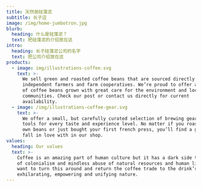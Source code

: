```yaml
---
title: 天然居硅藻泥
subtitle: 长子店
image: /img/home-jumbotron.jpg
blurb:
  heading: 什么是硅藻泥？
  text: 把硅藻泥的介绍放在这
intro:
  heading: 长子硅藻泥公司的名字
  text: 把公司介绍放在这
products:
  - image: img/illustrations-coffee.svg
    text: >-
      We sell green and roasted coffee beans that are sourced directly from
      independent farmers and farm cooperatives. We’re proud to offer a variety
      of coffee beans grown with great care for the environment and local
      communities. Check our post or contact us directly for current
      availability.
  - image: /img/illustrations-coffee-gear.svg
    text: >-
      We offer a small, but carefully curated selection of brewing gear and
      tools for every taste and experience level. No matter if you roast your
      own beans or just bought your first french press, you’ll find a gadget to
      fall in love with in our shop.
values:
  heading: Our values
  text: >-
    Coffee is an amazing part of human culture but it has a dark side too – one
    of colonialism and mindless abuse of natural resources and human lives. We
    want to turn this around and return the coffee trade to the drink’s
    exhilarating, empowering and unifying nature.
---
```


